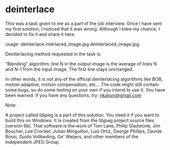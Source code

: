 # deinterlace
This was a task given to me as a part of the job interview. Once I have sent my first solution, I noticed that it was wrong.
Although I blew my chance, I decided to fix it and share it here.

usage:
deinterlace interlaced_image.jpg deinterlaced_image.jpg


Deinterlacing method requested in the task is:

"Blending" algorithm: line N in the output image is the average of lines N and N-1 from the input image.
The first line stays unchanged.

In other words, it is not any of the official deinterlacing algorithms like BOB, motion adaptive, motion compensation, etc...
The code might still contain some bugs, so do some testing on your own if you intend to use it. You have been warned.
If you have any questions, try: nkalisni@gmail.com


Note:

A project called libjpeg is a part of this solution. You need it if you want to build this on Windows. It is created from the libjpeg project source files (version 6b). That software is the work of Tom Lane, Philip Gladstone, Jim Boucher, Lee Crocker, Julian Minguillon, Luis Ortiz, George Phillips, Davide Rossi, Guido Vollbeding, Ge' Weijers, and other members of the Independent JPEG Group.
